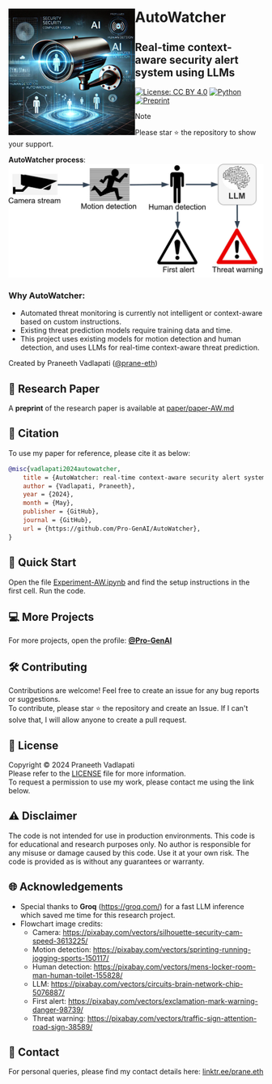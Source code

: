 <!-- Copyright (c) 2024 Praneeth Vadlapati -->

# <img src="./files/logo_small.jpg" align="left" width="250" alt="AutoWatcher" /> AutoWatcher

## Real-time context-aware security alert system using LLMs

[![License: CC BY 4.0](https://img.shields.io/badge/License-CC_BY_4.0-darkgreen.svg?style=for-the-badge)](./LICENSE.md)
[![Python](https://img.shields.io/badge/Python-3776AB?style=for-the-badge&logo=python&logoColor=ffdd54)](https://www.python.org/)
[![Preprint](https://img.shields.io/badge/Preprint-file-yellow?style=for-the-badge)](paper/paper-AW.md)

> [!NOTE]
> Please star :star: the repository to show your support. <br>

<!-- Workflow images -->
**AutoWatcher process**: <br>
<img src="./files/AW_flow.jpg" alt="AutoWatcher flow" width="600">

### Why AutoWatcher:
- Automated threat monitoring is currently not intelligent or
	context-aware based on custom instructions.
- Existing threat prediction models require training data and time.
- This project uses existing models for motion detection and human detection,
	and uses LLMs for real-time context-aware threat prediction.

<!-- **Results**: <br>
<img src="./files/Result.jpg" alt="Result" width="600"> <br> -->


Created by Praneeth Vadlapati ([@prane-eth](https://github.com/prane-eth))


## :page_facing_up: Research Paper
A **preprint** of the research paper is available at [paper/paper-AW.md](paper/paper-AW.md) <br>

## :bookmark_tabs: Citation
To use my paper for reference, please cite it as below:
```bibtex
@misc{vadlapati2024autowatcher,
	title = {AutoWatcher: real-time context-aware security alert system using LLMs},
	author = {Vadlapati, Praneeth},
	year = {2024},
	month = {May},
	publisher = {GitHub},
	journal = {GitHub},
	url = {https://github.com/Pro-GenAI/AutoWatcher},
}
```
<!-- doi = {10.20944/preprints202410.1164.v1}, -->


## :rocket: Quick Start
Open the file [Experiment-AW.ipynb](Experiment-AW.ipynb)
	and find the setup instructions in the first cell.
Run the code. <br>


## :computer: More Projects
For more projects, open the profile: **[@Pro-GenAI](https://github.com/Pro-GenAI)** <br>


## :hammer_and_wrench: Contributing
Contributions are welcome! Feel free to create an issue for any bug reports or suggestions. <br>
To contribute, please star :star: the repository and create an Issue. If I can't solve that, I will allow anyone to create a pull request.<br>


## :identification_card: License
Copyright &copy; 2024 Praneeth Vadlapati <br>
Please refer to the [LICENSE](./LICENSE.md) file for more information. <br>
To request a permission to use my work, please contact me using the link below.


## :warning: Disclaimer
The code is not intended for use in production environments.
This code is for educational and research purposes only.
No author is responsible for any misuse or damage caused by this code.
Use it at your own risk. The code is provided as is without any guarantees or warranty.


## :globe_with_meridians: Acknowledgements
- Special thanks to **Groq** (https://groq.com/) for a fast LLM inference which saved me time for this research project.
- Flowchart image credits:
	- Camera: https://pixabay.com/vectors/silhouette-security-cam-speed-3613225/
	- Motion detection: https://pixabay.com/vectors/sprinting-running-jogging-sports-150117/
	- Human detection: https://pixabay.com/vectors/mens-locker-room-man-human-toilet-155828/
	- LLM: https://pixabay.com/vectors/circuits-brain-network-chip-5076887/
	- First alert: https://pixabay.com/vectors/exclamation-mark-warning-danger-98739/
	- Threat warning: https://pixabay.com/vectors/traffic-sign-attention-road-sign-38589/


## :email: Contact
For personal queries, please find my contact details here: [linktr.ee/prane.eth](https://linktr.ee/prane.eth)

